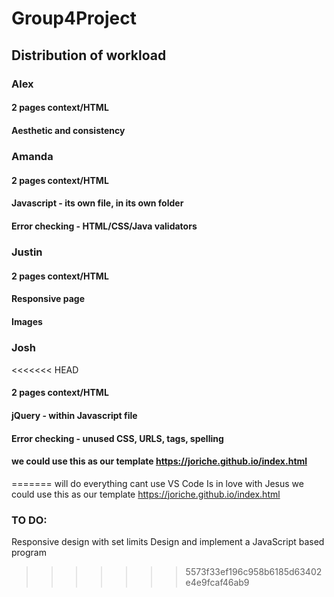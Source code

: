 # Group4Project
## Distribution of workload
### Alex
#### 2 pages context/HTML
#### Aesthetic and consistency 
#####
### Amanda
#### 2 pages context/HTML
#### Javascript - its own file, in its own folder
#### Error checking - HTML/CSS/Java validators
#####
### Justin 
#### 2 pages context/HTML
#### Responsive page
#### Images
#####
### Josh 
<<<<<<< HEAD
#### 2 pages context/HTML
#### jQuery - within Javascript file 
#### Error checking - unused CSS, URLS, tags, spelling
#### we could use this as our template https://joriche.github.io/index.html



=======
will do everything
cant use VS Code
Is in love with Jesus
we could use this as our template https://joriche.github.io/index.html

### TO DO:
Responsive design with set limits
Design and implement a JavaScript based program
>>>>>>> 5573f33ef196c958b6185d63402e4e9fcaf46ab9
